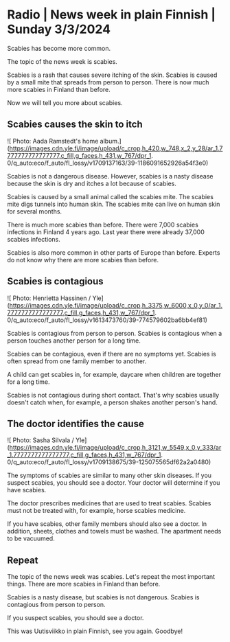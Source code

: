 # Radio \| News week in plain Finnish \| Sunday 3/3/2024

Scabies has become more common.

The topic of the news week is scabies.

Scabies is a rash that causes severe itching of the skin. Scabies is caused by a small mite that spreads from person to person. There is now much more scabies in Finland than before.

Now we will tell you more about scabies.

## Scabies causes the skin to itch

![ Photo: Aada Ramstedt's home album.](https://images.cdn.yle.fi/image/upload/c_crop,h_420,w_748,x_2,y_28/ar_1.7777777777777777,c_fill,g_faces,h_431,w_767/dpr_1. 0/q_auto:eco/f_auto/fl_lossy/v1709137163/39-1186091652926a54f3e0)

Scabies is not a dangerous disease. However, scabies is a nasty disease because the skin is dry and itches a lot because of scabies.

Scabies is caused by a small animal called the scabies mite. The scabies mite digs tunnels into human skin. The scabies mite can live on human skin for several months.

There is much more scabies than before. There were 7,000 scabies infections in Finland 4 years ago. Last year there were already 37,000 scabies infections.

Scabies is also more common in other parts of Europe than before. Experts do not know why there are more scabies than before.

## Scabies is contagious

![ Photo: Henrietta Hassinen / Yle](https://images.cdn.yle.fi/image/upload/c_crop,h_3375,w_6000,x_0,y_0/ar_1.7777777777777777,c_fill,g_faces,h_431,w_767/dpr_1. 0/q_auto:eco/f_auto/fl_lossy/v1613473760/39-774579602ba6bb4ef81)

Scabies is contagious from person to person. Scabies is contagious when a person touches another person for a long time.

Scabies can be contagious, even if there are no symptoms yet. Scabies is often spread from one family member to another.

A child can get scabies in, for example, daycare when children are together for a long time.

Scabies is not contagious during short contact. That's why scabies usually doesn't catch when, for example, a person shakes another person's hand.

## The doctor identifies the cause

![ Photo: Sasha Silvala / Yle](https://images.cdn.yle.fi/image/upload/c_crop,h_3121,w_5549,x_0,y_333/ar_1.7777777777777777,c_fill,g_faces,h_431,w_767/dpr_1. 0/q_auto:eco/f_auto/fl_lossy/v1709138675/39-125075565df62a2a0480)

The symptoms of scabies are similar to many other skin diseases. If you suspect scabies, you should see a doctor. Your doctor will determine if you have scabies.

The doctor prescribes medicines that are used to treat scabies. Scabies must not be treated with, for example, horse scabies medicine.

If you have scabies, other family members should also see a doctor. In addition, sheets, clothes and towels must be washed. The apartment needs to be vacuumed.

## Repeat

The topic of the news week was scabies. Let's repeat the most important things. There are more scabies in Finland than before.

Scabies is a nasty disease, but scabies is not dangerous. Scabies is contagious from person to person.

If you suspect scabies, you should see a doctor.

This was Uutisviikko in plain Finnish, see you again. Goodbye!

